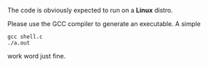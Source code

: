 The code is obviously expected to run on a __Linux__ distro.

Please use the GCC compiler to generate an executable.
A simple

``` shell
gcc shell.c
./a.out
```

work word just fine.
